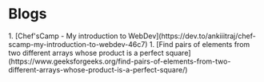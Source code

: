 <h1>Blogs</h1>
1. [Chef'sCamp - My introduction to WebDev](https://dev.to/ankiiitraj/chef-scamp-my-introduction-to-webdev-46c7)
1. [Find pairs of elements from two different arrays whose product is a perfect square](https://www.geeksforgeeks.org/find-pairs-of-elements-from-two-different-arrays-whose-product-is-a-perfect-square/)
